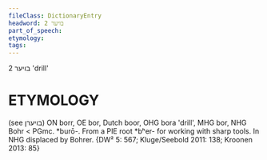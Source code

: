 ```yaml
---
fileClass: DictionaryEntry
headword: בויער 2
part_of_speech: 
etymology: 
tags: 
---
```

בויער 2
'drill'

ETYMOLOGY
===========
(see בויערן)
ON borr, OE bor, Dutch boor, OHG bora 'drill', MHG bor, NHG Bohr < PGmc. *burō-. From a PIE root *bʰer- for working with sharp tools.
In NHG displaced by Bohrer.
{DW² 5: 567; Kluge/Seebold 2011: 138; Kroonen 2013: 85}
